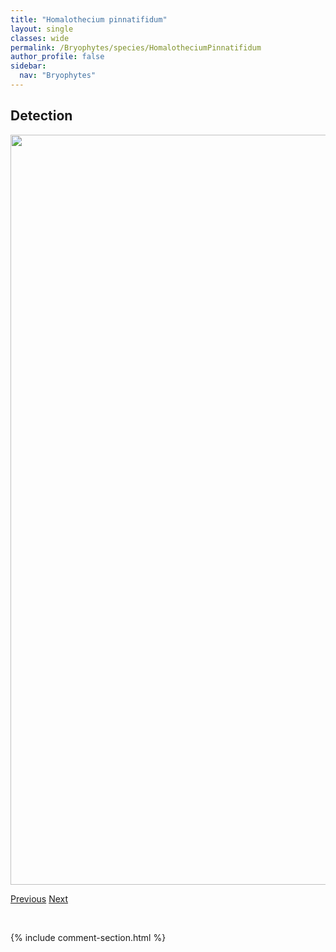 ```yaml
---
title: "Homalothecium pinnatifidum"
layout: single
classes: wide
permalink: /Bryophytes/species/HomalotheciumPinnatifidum
author_profile: false
sidebar:
  nav: "Bryophytes"
---
```


<h2>Detection</h2>

<a href="https://drive.google.com/uc?export=view&id=19O0ISv0BY-wYrpAoiX7BG2UupukqhJHD">
<img src="https://drive.google.com/uc?export=view&id=19O0ISv0BY-wYrpAoiX7BG2UupukqhJHD" height = "1200" width = "800">
</a>


<a href="/DevelopmentWebsite/Bryophytes/species/HerzogiellaTurfacea" class="pagination--pager" title="Herzogiella turfacea">Previous</a> <a href="/DevelopmentWebsite/Bryophytes/species/HygroamblystegiumVarium" class="pagination--pager" title="Hygroamblystegium varium">Next</a>

<p>&nbsp;</p>

{% include comment-section.html %}
